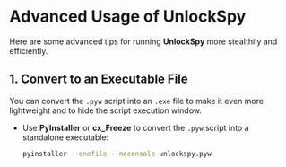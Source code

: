 # Advanced Usage of UnlockSpy

Here are some advanced tips for running **UnlockSpy** more stealthily and efficiently.

## 1. Convert to an Executable File

You can convert the `.pyw` script into an `.exe` file to make it even more lightweight and to hide the script execution window.

- Use **PyInstaller** or **cx_Freeze** to convert the `.pyw` script into a standalone executable:
  ```bash
  pyinstaller --onefile --noconsole unlockspy.pyw